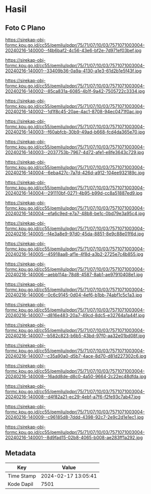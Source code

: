 # Hasil

## Foto C Plano

https://sirekap-obj-formc.kpu.go.id/cc55/pemilu/pdpr/75/71/07/10/03/7571071003004-20240216-140000--f4b6baf2-4c56-43e6-bf2e-7d971ef03bef.jpg

https://sirekap-obj-formc.kpu.go.id/cc55/pemilu/pdpr/75/71/07/10/03/7571071003004-20240216-140001--33409b36-0a9a-4130-a1e3-61d2b1e5f43f.jpg

https://sirekap-obj-formc.kpu.go.id/cc55/pemilu/pdpr/75/71/07/10/03/7571071003004-20240216-140002--85ca831a-6085-4b1f-9a42-7505722c3334.jpg

https://sirekap-obj-formc.kpu.go.id/cc55/pemilu/pdpr/75/71/07/10/03/7571071003004-20240216-140002--1d1f8c45-20ae-4ac1-8708-94ec0471f0ac.jpg

https://sirekap-obj-formc.kpu.go.id/cc55/pemilu/pdpr/75/71/07/10/03/7571071003004-20240216-140003--f60abfcb-30b9-49ad-b668-fcd4da365e70.jpg

https://sirekap-obj-formc.kpu.go.id/cc55/pemilu/pdpr/75/71/07/10/03/7571071003004-20240216-140003--2037753b-7967-4d72-afe1-e8fe3643c729.jpg

https://sirekap-obj-formc.kpu.go.id/cc55/pemilu/pdpr/75/71/07/10/03/7571071003004-20240216-140004--6eba427c-7a7d-426d-a912-104ee932189c.jpg

https://sirekap-obj-formc.kpu.go.id/cc55/pemilu/pdpr/75/71/07/10/03/7571071003004-20240216-140004--291110bf-0271-4b95-b99d-cc8a51887ed9.jpg

https://sirekap-obj-formc.kpu.go.id/cc55/pemilu/pdpr/75/71/07/10/03/7571071003004-20240216-140004--efa6c9ed-e7a7-48b8-be1c-0bd79e3a95c4.jpg

https://sirekap-obj-formc.kpu.go.id/cc55/pemilu/pdpr/75/71/07/10/03/7571071003004-20240216-140005--f4e3a8e9-97d0-45da-8851-8e9c88e01f6d.jpg

https://sirekap-obj-formc.kpu.go.id/cc55/pemilu/pdpr/75/71/07/10/03/7571071003004-20240216-140005--45918aa8-af1e-4f8d-a3b2-2725e7c4b855.jpg

https://sirekap-obj-formc.kpu.go.id/cc55/pemilu/pdpr/75/71/07/10/03/7571071003004-20240216-140006--aebb114a-78d8-4587-8ab1-ae97910408e1.jpg

https://sirekap-obj-formc.kpu.go.id/cc55/pemilu/pdpr/75/71/07/10/03/7571071003004-20240216-140006--0c6c9145-0d04-4ef6-b1bb-74abf1c5c1a3.jpg

https://sirekap-obj-formc.kpu.go.id/cc55/pemilu/pdpr/75/71/07/10/03/7571071003004-20240216-140007--d816e483-20a7-49cd-8dc5-e32764a1a44f.jpg

https://sirekap-obj-formc.kpu.go.id/cc55/pemilu/pdpr/75/71/07/10/03/7571071003004-20240216-140007--b582c823-b6b5-43bd-97f0-aa32e01bd08f.jpg

https://sirekap-obj-formc.kpu.go.id/cc55/pemilu/pdpr/75/71/07/10/03/7571071003004-20240216-140007--c35a90a0-d5b7-4ace-8d70-d81d227302c6.jpg

https://sirekap-obj-formc.kpu.go.id/cc55/pemilu/pdpr/75/71/07/10/03/7571071003004-20240216-140008--16add8de-d8c0-4a50-9664-2c22ec48dfda.jpg

https://sirekap-obj-formc.kpu.go.id/cc55/pemilu/pdpr/75/71/07/10/03/7571071003004-20240216-140008--d4f82a21-ec29-4ebf-a7f6-f2fe93c7ab47.jpg

https://sirekap-obj-formc.kpu.go.id/cc55/pemilu/pdpr/75/71/07/10/03/7571071003004-20240216-140009--c96185d8-7ddd-4398-92c7-2e9c2d1e1ec1.jpg

https://sirekap-obj-formc.kpu.go.id/cc55/pemilu/pdpr/75/71/07/10/03/7571071003004-20240216-140001--8d9fad15-02b8-4065-b008-ae283ff1a292.jpg


## Metadata

| Key        | Value               |
| ---------- | ------------------- |
| Time Stamp | 2024-02-17 13:05:41 |
| Kode Dapil | 7501                |




